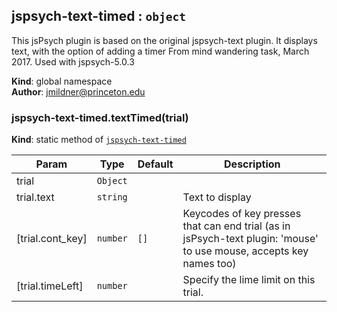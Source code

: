 <a name="jspsych-text-timed"></a>

## jspsych-text-timed : <code>object</code>
This jsPsych plugin is based on the original jspsych-text plugin.It displays text, with the option of adding a timerFrom mind wandering task, March 2017.Used with jspsych-5.0.3

**Kind**: global namespace  
**Author**: jmildner@princeton.edu  
<a name="jspsych-text-timed.textTimed"></a>

### jspsych-text-timed.textTimed(trial)
**Kind**: static method of <code>[jspsych-text-timed](#jspsych-text-timed)</code>  

| Param | Type | Default | Description |
| --- | --- | --- | --- |
| trial | <code>Object</code> |  |  |
| trial.text | <code>string</code> |  | Text to display |
| [trial.cont_key] | <code>number</code> | <code>[]</code> | Keycodes of key presses that can end trial (as in jsPsych-text plugin: 'mouse' to use mouse, accepts key names too) |
| [trial.timeLeft] | <code>number</code> | <code></code> | Specify the lime limit on this trial. |

